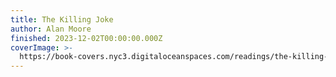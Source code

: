 ```yaml
---
title: The Killing Joke
author: Alan Moore
finished: 2023-12-02T00:00:00.000Z
coverImage: >-
  https://book-covers.nyc3.digitaloceanspaces.com/readings/the-killing-joke-01.jpg
---
```

